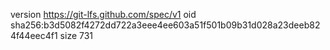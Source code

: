 version https://git-lfs.github.com/spec/v1
oid sha256:b3d5082f4272dd722a3eee4ee603a51f501b09b31d028a23deeb824f44eec4f1
size 731
